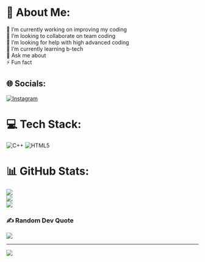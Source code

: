 # 💫 About Me:
🔭 I’m currently working on improving my coding <br>👯 I’m looking to collaborate on team coding <br>🤝 I’m looking for help with high advanced coding<br>🌱 I’m currently learning b-tech<br>💬 Ask me about<br>⚡ Fun fact


## 🌐 Socials:
[![Instagram](https://img.shields.io/badge/Instagram-%23E4405F.svg?logo=Instagram&logoColor=white)](https://instagram.com/its_me_jeezz) 

# 💻 Tech Stack:
![C++](https://img.shields.io/badge/c++-%2300599C.svg?style=flat-square&logo=c%2B%2B&logoColor=white) ![HTML5](https://img.shields.io/badge/html5-%23E34F26.svg?style=flat-square&logo=html5&logoColor=white)
# 📊 GitHub Stats:
![](https://github-readme-stats.vercel.app/api?username=jees-shaju&theme=date_night&hide_border=false&include_all_commits=false&count_private=false)<br/>
![](https://nirzak-streak-stats.vercel.app/?user=jees-shaju&theme=date_night&hide_border=false)<br/>
![](https://github-readme-stats.vercel.app/api/top-langs/?username=jees-shaju&theme=date_night&hide_border=false&include_all_commits=false&count_private=false&layout=compact)

### ✍️ Random Dev Quote
![](https://quotes-github-readme.vercel.app/api?type=horizontal&theme=dark)

---
[![](https://visitcount.itsvg.in/api?id=jees-shaju&icon=8&color=4)](https://visitcount.itsvg.in)

<!-- Proudly created with GPRM ( https://gprm.itsvg.in ) -->
